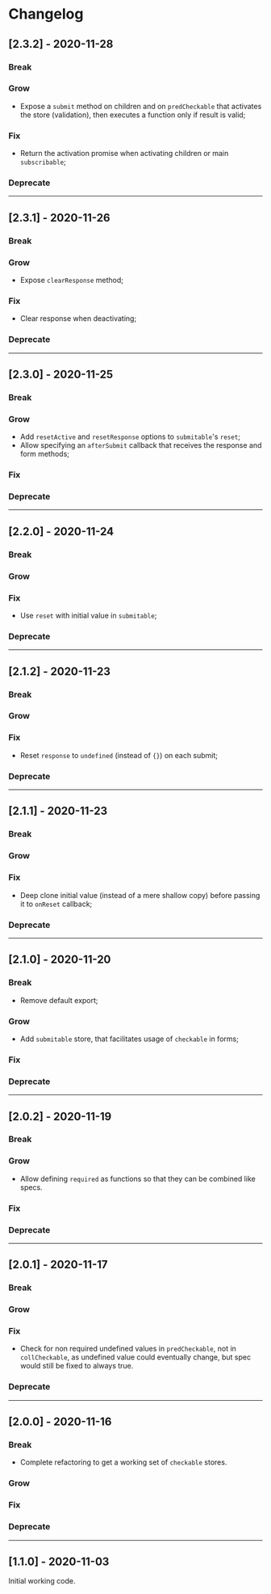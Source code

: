 # Changelog

## [2.3.2] - 2020-11-28

### Break

### Grow

- Expose a `submit` method on children and on `predCheckable` that activates the store (validation), then executes a function only if result is valid;

### Fix

- Return the activation promise when activating children or main `subscribable`;

### Deprecate

---

## [2.3.1] - 2020-11-26

### Break

### Grow

- Expose `clearResponse` method;

### Fix

- Clear response when deactivating;

### Deprecate

---

## [2.3.0] - 2020-11-25

### Break

### Grow

- Add `resetActive` and `resetResponse` options to `submitable`'s `reset`;
- Allow specifying an `afterSubmit` callback that receives the response and form methods;

### Fix

### Deprecate

---

## [2.2.0] - 2020-11-24

### Break

### Grow

### Fix

- Use `reset` with initial value in `submitable`;

### Deprecate

---

## [2.1.2] - 2020-11-23

### Break

### Grow

### Fix

- Reset `response` to `undefined` (instead of `{}`) on each submit;

### Deprecate

---

## [2.1.1] - 2020-11-23

### Break

### Grow

### Fix

- Deep clone initial value (instead of a mere shallow copy) before passing it to `onReset` callback;

### Deprecate

---

## [2.1.0] - 2020-11-20

### Break

- Remove default export;

### Grow

- Add `submitable` store, that facilitates usage of `checkable` in forms;

### Fix

### Deprecate

---

## [2.0.2] - 2020-11-19

### Break

### Grow

- Allow defining `required` as functions so that they can be combined like specs.

### Fix

### Deprecate

---

## [2.0.1] - 2020-11-17

### Break

### Grow

### Fix

- Check for non required undefined values in `predCheckable`, not in `collCheckable`, as undefined value could eventually change, but spec would still be fixed to always true.

### Deprecate

---

## [2.0.0] - 2020-11-16

### Break

- Complete refactoring to get a working set of `checkable` stores.

### Grow

### Fix

### Deprecate

---

## [1.1.0] - 2020-11-03

Initial working code.
